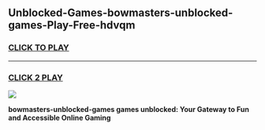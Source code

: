 
## Unblocked-Games-bowmasters-unblocked-games-Play-Free-hdvqm
<h3>
<a href="https://premium76.site?title=bowmasters-unblocked-games&ref=23A">CLICK TO PLAY</a></h3>
<hr>

<h3>
<a href="https://premium76.site?title=bowmasters-unblocked-games&ref=23A">CLICK 2 PLAY</a>
  
</h3>

<a href="https://premium76.site?title=bowmasters-unblocked-games&ref=23A"><img src="https://clearcache.store/games.png"></a>


**bowmasters-unblocked-games games unblocked: Your Gateway to Fun and Accessible Online Gaming**
